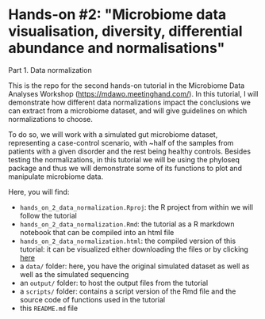 
# Hands-on #2: "Microbiome data visualisation, diversity, differential abundance and normalisations"

Part 1. Data normalization 

This is the repo for the second hands-on tutorial in the Microbiome Data Analyses Workshop (https://mdawo.meetinghand.com/). In this tutorial, I will demonstrate how different data normalizations impact the conclusions we can extract from a microbiome dataset, and will give guidelines on which normalizations to choose. 

To do so, we will work with a simulated gut microbiome dataset, representing a case-control scenario, with ~half of the samples from patients with a given disorder and the rest being healthy controls. 
Besides testing the normalizations, in this tutorial we will be using the phyloseq package and thus we will demonstrate some of its functions to plot and manipulate microbiome data.

Here, you will find:

- `hands_on_2_data_normalization.Rproj`: the R project from within we will follow the tutorial
- `hands_on_2_data_normalization.Rmd`: the tutorial as a R markdown notebook that can be compiled into an html file
- `hands_on_2_data_normalization.html`: the compiled version of this tutorial: it can be visualized either downloading the files or by clicking [here](https://htmlpreview.github.io/?https://github.com/vllorens/MDAW_hands_on_2_data_normalization/blob/main/hands_on_2_data_normalization.html)
- a `data/` folder: here, you have the original simulated dataset as well as well as the simulated sequencing 
- an `output/` folder: to host the output files from the tutorial
- a `scripts/` folder: contains a script version of the Rmd file and the source code of functions used in the tutorial
- this `README.md` file